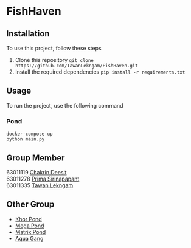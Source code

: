 # FishHaven

## Installation
To use this project, follow these steps
1. Clone this repository `git clone https://github.com/TawanLekngam/FishHaven.git`
2. Install the required dependencies `pip install -r requirements.txt`

## Usage
To run the project, use the following command

### Pond
```shell
docker-compose up
python main.py
```

## Group Member
63011119 [Chakrin Deesit](https://github.com/deeckn)\
63011278 [Prima Sirinapapant](https://github.com/neneprm)\
63011335 [Tawan Lekngam](https://github.com/TawanLekngam)

## Other Group
+ [Khor Pond](https://github.com/Pro13574/Khor-Pond)
+ [Mega Pond](https://github.com/natthapong2100/mega-pond)
+ [Matrix Pond](https://github.com/Beammi/dc_matrix_pond)
+ [Aqua Gang]()
